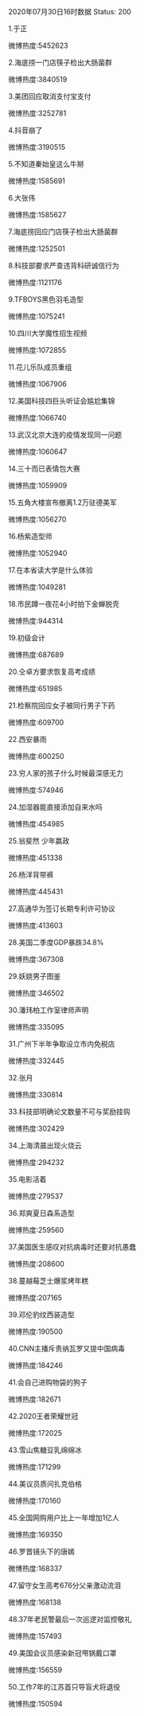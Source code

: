 2020年07月30日16时数据
Status: 200

1.于正

微博热度:5452623

2.海底捞一门店筷子检出大肠菌群

微博热度:3840519

3.美团回应取消支付宝支付

微博热度:3252781

4.抖音崩了

微博热度:3190515

5.不知道秦始皇这么牛掰

微博热度:1585691

6.大张伟

微博热度:1585627

7.海底捞回应门店筷子检出大肠菌群

微博热度:1252501

8.科技部要求严查违背科研诚信行为

微博热度:1121176

9.TFBOYS黑色羽毛造型

微博热度:1075241

10.四川大学魔性招生视频

微博热度:1072855

11.花儿乐队成员重组

微博热度:1067906

12.美国科技四巨头听证会尴尬集锦

微博热度:1066740

13.武汉北京大连的疫情发现同一问题

微博热度:1060647

14.三十而已表情包大赛

微博热度:1059909

15.五角大楼宣布撤离1.2万驻德美军

微博热度:1056270

16.杨紫造型师

微博热度:1052940

17.在本省读大学是什么体验

微博热度:1049281

18.市民蹲一夜花4小时拍下金蝉脱壳

微博热度:944314

19.初级会计

微博热度:687689

20.仝卓方要求恢复高考成绩

微博热度:651985

21.检察院回应女子被同行男子下药

微博热度:609700

22.西安暴雨

微博热度:600250

23.穷人家的孩子什么时候最深感无力

微博热度:574946

24.加湿器能直接添加自来水吗

微博热度:454985

25.翁斐然 少年嬴政

微博热度:451338

26.杨洋背带裤

微博热度:445431

27.高通华为签订长期专利许可协议

微博热度:413603

28.美国二季度GDP暴跌34.8%

微博热度:367308

29.妖娆男子图鉴

微博热度:346502

30.潘玮柏工作室律师声明

微博热度:335095

31.广州下半年争取设立市内免税店

微博热度:332445

32.张月

微博热度:330814

33.科技部明确论文数量不可与奖励挂钩

微博热度:302429

34.上海清晨出现火烧云

微博热度:294232

35.电影活着

微博热度:279537

36.郑爽夏日森系造型

微博热度:259560

37.美国医生感叹对抗病毒时还要对抗愚蠢

微博热度:208600

38.蔓越莓芝士爆浆烤年糕

微博热度:207165

39.邓伦豹纹西装造型

微博热度:190500

40.CNN主播斥责纳瓦罗又提中国病毒

微博热度:184246

41.会自己进购物袋的狗子

微博热度:182671

42.2020王者荣耀世冠

微博热度:172025

43.雪山焦糖豆乳绵绵冰

微博热度:171299

44.美议员质问扎克伯格

微博热度:170160

45.全国网购用户比上一年增加1亿人

微博热度:169350

46.罗晋镜头下的唐嫣

微博热度:168337

47.留守女生高考676分父亲激动流泪

微博热度:168138

48.37年老民警最后一次巡逻对监控敬礼

微博热度:157493

49.美国会议员感染新冠甩锅戴口罩

微博热度:156559

50.工作7年的江苏首只导盲犬将退役

微博热度:150594

